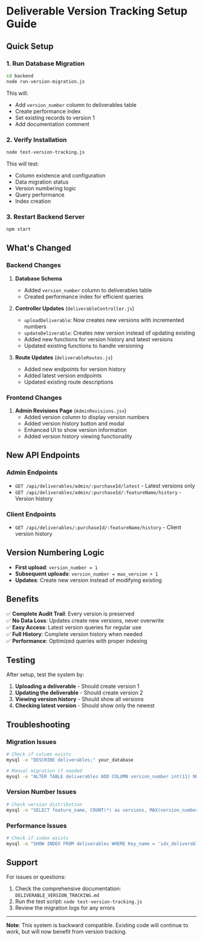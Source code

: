 # Deliverable Version Tracking Setup Guide

## Quick Setup

### 1. Run Database Migration

```bash
cd backend
node run-version-migration.js
```

This will:
- Add `version_number` column to deliverables table
- Create performance index
- Set existing records to version 1
- Add documentation comment

### 2. Verify Installation

```bash
node test-version-tracking.js
```

This will test:
- Column existence and configuration
- Data migration status
- Version numbering logic
- Query performance
- Index creation

### 3. Restart Backend Server

```bash
npm start
```

## What's Changed

### Backend Changes

1. **Database Schema**
   - Added `version_number` column to deliverables table
   - Created performance index for efficient queries

2. **Controller Updates** (`deliverableController.js`)
   - `uploadDeliverable`: Now creates new versions with incremented numbers
   - `updateDeliverable`: Creates new version instead of updating existing
   - Added new functions for version history and latest versions
   - Updated existing functions to handle versioning

3. **Route Updates** (`deliverableRoutes.js`)
   - Added new endpoints for version history
   - Added latest version endpoints
   - Updated existing route descriptions

### Frontend Changes

1. **Admin Revisions Page** (`AdminRevisions.jsx`)
   - Added version column to display version numbers
   - Added version history button and modal
   - Enhanced UI to show version information
   - Added version history viewing functionality

## New API Endpoints

### Admin Endpoints
- `GET /api/deliverables/admin/:purchaseId/latest` - Latest versions only
- `GET /api/deliverables/admin/:purchaseId/:featureName/history` - Version history

### Client Endpoints  
- `GET /api/deliverables/:purchaseId/:featureName/history` - Client version history

## Version Numbering Logic

- **First upload**: `version_number = 1`
- **Subsequent uploads**: `version_number = max_version + 1`
- **Updates**: Create new version instead of modifying existing

## Benefits

✅ **Complete Audit Trail**: Every version is preserved  
✅ **No Data Loss**: Updates create new versions, never overwrite  
✅ **Easy Access**: Latest version queries for regular use  
✅ **Full History**: Complete version history when needed  
✅ **Performance**: Optimized queries with proper indexing  

## Testing

After setup, test the system by:

1. **Uploading a deliverable** - Should create version 1
2. **Updating the deliverable** - Should create version 2
3. **Viewing version history** - Should show all versions
4. **Checking latest version** - Should show only the newest

## Troubleshooting

### Migration Issues
```bash
# Check if column exists
mysql -e "DESCRIBE deliverables;" your_database

# Manual migration if needed
mysql -e "ALTER TABLE deliverables ADD COLUMN version_number int(11) NOT NULL DEFAULT 1 AFTER feature_name;" your_database
```

### Version Number Issues
```bash
# Check version distribution
mysql -e "SELECT feature_name, COUNT(*) as versions, MAX(version_number) as latest FROM deliverables GROUP BY feature_name;" your_database
```

### Performance Issues
```bash
# Check if index exists
mysql -e "SHOW INDEX FROM deliverables WHERE Key_name = 'idx_deliverables_purchase_version';" your_database
```

## Support

For issues or questions:
1. Check the comprehensive documentation: `DELIVERABLE_VERSION_TRACKING.md`
2. Run the test script: `node test-version-tracking.js`
3. Review the migration logs for any errors

---

**Note**: This system is backward compatible. Existing code will continue to work, but will now benefit from version tracking.
